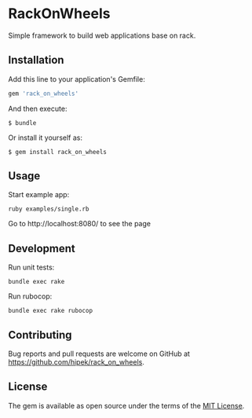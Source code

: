 # RackOnWheels

Simple framework to build web applications base on rack.

## Installation

Add this line to your application's Gemfile:

```ruby
gem 'rack_on_wheels'
```

And then execute:

    $ bundle

Or install it yourself as:

    $ gem install rack_on_wheels

## Usage

Start example app:

    ruby examples/single.rb

Go to http://localhost:8080/ to see the page

## Development

Run unit tests:

    bundle exec rake

Run rubocop:

    bundle exec rake rubocop

## Contributing

Bug reports and pull requests are welcome on GitHub at https://github.com/hipek/rack_on_wheels.


## License

The gem is available as open source under the terms of the [MIT License](http://opensource.org/licenses/MIT).

